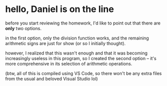 # hello, Daniel is on the line

before you start reviewing the homework, I'd like to point out that there are **only** two options.

in the first option, only the division function works, and the remaining arithmetic signs are just for show (or so I initially thought).

however, I realized that this wasn't enough and that it was becoming increasingly useless in this program, so I created the second option – it's more comprehensive in its selection of arithmetic operations.

(btw, all of this is compiled using VS Code, so there won't be any extra files from the usual and beloved Visual Studio lol)